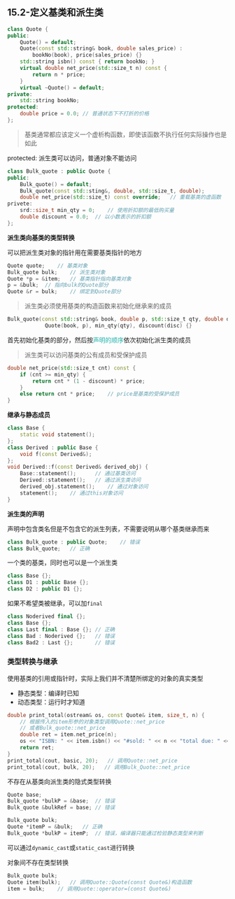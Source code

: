 ## 15.2-定义基类和派生类

```cpp
class Quote {
public:
    Quote() = default;
    Quote(const std::string& book, double sales_price) :
        bookNo(book), price(sales_price) {}
    std::string isbn() const { return bookNo; }
    virtual double net_price(std::size_t n) const {
        return n * price;
    }
    virtual ~Quote() = default;
private:
    std::string bookNo;
protected:
    double price = 0.0; // 普通状态下不打折的价格
};
```

>基类通常都应该定义一个虚析构函数，即使该函数不执行任何实际操作也是如此


protected: 派生类可以访问，普通对象不能访问

```cpp
class Bulk_quote : public Quote {
public:
    Bulk_quote() = default;
    Bulk_quote(const std::sting&, double, std::size_t, double);
    double net_price(std::size_t) const override;   // 重载基类的虚函数
privete:
    srd::size_t min_qty = 0;    // 使用折扣额的最低购买量
    double discount = 0.0;  // 以小数表示的折扣额
};
```

**派生类向基类的类型转换**

可以把派生类对象的指针用在需要基类指针的地方

```cpp
Quote quote;    // 基类对象
Bulk_quote bulk;    // 派生类对象
Quote *p = &item;   // 基类指针指向基类对象
p = &bulk;  // 指向bulk的Quote部分
Quote &r = bulk;    // 绑定到Quote部分
```

>派生类必须使用基类的构造函数来初始化继承来的成员

```cpp
Bulk_quote(const std::string& book, double p, std::size_t qty, double disc) :
            Quote(book, p), min_qty(qty), discount(disc) {}
```

首先初始化基类的部分，然后按<font color=LightSeaGreen>声明的顺序</font>依次初始化派生类的成员

>派生类可以访问基类的公有成员和受保护成员

```cpp
double net_price(std::size_t cnt) const {
    if (cnt >= min_qty) {
        return cnt * (1 - discount) * price;
    }
    else return cnt * price;    // price是基类的受保护成员
}
```

**继承与静态成员**

```cpp
class Base {
    static void statement();
};
class Derived : public Base {
    void f(const Derived&);
};
void Derived::f(const Derived& derived_obj) {
    Base::statement();      // 通过基类访问
    Derived::statement();   // 通过派生类访问
    derived_obj.statement();    // 通过对象访问
    statement();    // 通过this对象访问
}
```

**派生类的声明**

声明中包含类名但是不包含它的派生列表，不需要说明从哪个基类继承而来

```cpp
class Bulk_quote : public Quote;    // 错误
class Bulk_quote;   // 正确
```

一个类的基类，同时也可以是一个派生类

```cpp
class Base {};
class D1 : public Base {};
class D2 : public D1 {};
```

如果不希望类被继承，可以加`final`

```cpp
class Noderived final {};
class Base {};
class Last final : Base {}; // 正确
class Bad : Noderived {};   // 错误
class Bad2 : Last {};       // 错误
```


### 类型转换与继承

使用基类的引用或指针时，实际上我们并不清楚所绑定的对象的真实类型

+ 静态类型：编译时已知
+ 动态类型：运行时才知道

```cpp
double print_total(ostream& os, const Quote& item, size_t, n) {
    // 根据传入的item形参的对象类型调用Quote::net_price
    // 或者Bulk_quote::net_price
    double ret = item.net_price(n);
    os << "ISBN: " << item.isbn() << "#sold: " << n << "total due: " << ret << endl;
    return ret; 
}
print_total(cout, basic, 20);   // 调用Quote::net_price
print_total(cout, bulk, 20);   // 调用Bulk_Quote::net_price
```

不存在从基类向派生类的隐式类型转换

```cpp
Quote base;
Bulk_quote *bulkP = &base;  // 错误
Bulk_quote &bulkRef = base; // 错误

Bulk_quote bulk;
Quote *itemP = &bulk;   // 正确
Bulk_quote *bulkP = itemP;  // 错误，编译器只能通过检验静态类型来判断
```
可以通过`dynamic_cast`或`static_cast`进行转换

对象间不存在类型转换

```cpp
Bulk_quote bulk;
Quote item(bulk);   // 调用Quote::Quote(const Quote&)构造函数
item = bulk;    // 调用Quote::operator=(const Quote&)
```


